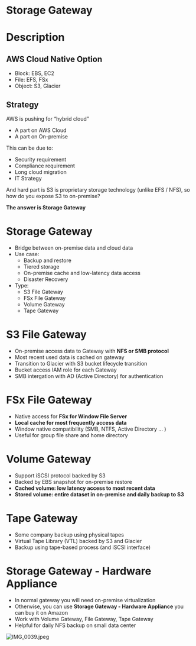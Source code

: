 # Storage Gateway

# Description

## AWS Cloud Native Option

- Block: EBS, EC2
- File: EFS, FSx
- Object: S3, Glacier

## Strategy

AWS is pushing for “hybrid cloud”

- A part on AWS Cloud
- A part on On-premise

This can be due to:

- Security requirement
- Compliance requirement
- Long cloud migration
- IT Strategy

And hard part is S3 is proprietary storage technology (unlike EFS / NFS), so how do you expose S3 to on-premise?

**The answer is Storage Gateway**

# Storage Gateway

- Bridge between on-premise data and cloud data
- Use case:
    - Backup and restore
    - Tiered storage
    - On-premise cache and low-latency data access
    - Disaster Recovery
- Type:
    - S3 File Gateway
    - FSx File Gateway
    - Volume Gateway
    - Tape Gateway

# S3 File Gateway

- On-premise access data to Gateway with **NFS or SMB protocol**
- Most recent used data is cached on gateway
- Transition to Glacier with S3 bucket lifecycle transition
- Bucket access IAM role for each Gateway
- SMB intergation with AD (Active Directory) for authentication

# FSx File Gateway

- Native access for **FSx for Window File Server**
- **Local cache for most frequently access data**
- Window native compatibility (SMB, NTFS, Active Directory … )
- Useful for group file share and home directory

# Volume Gateway

- Support iSCSI protocol backed by S3
- Backed by EBS snapshot for on-premise restore
- **Cached volume: low latency access to most recent data**
- **Stored volume: entire dataset in on-premise and daily backup to S3**

# Tape Gateway

- Some company backup using physical tapes
- Virtual Tape Library (VTL) backed by S3 and Glacier
- Backup using tape-based process (and iSCSI interface)

# Storage Gateway - Hardware Appliance

- In normal gateway you will need on-premise virtualization
- Otherwise, you can use **Storage Gateway - Hardware Appliance** you can buy it on Amazon
- Work with Volume Gateway, File Gateway, Tape Gateway
- Helpful for daily NFS backup on small data center

![IMG_0039.jpeg](IMG_0039.jpeg)